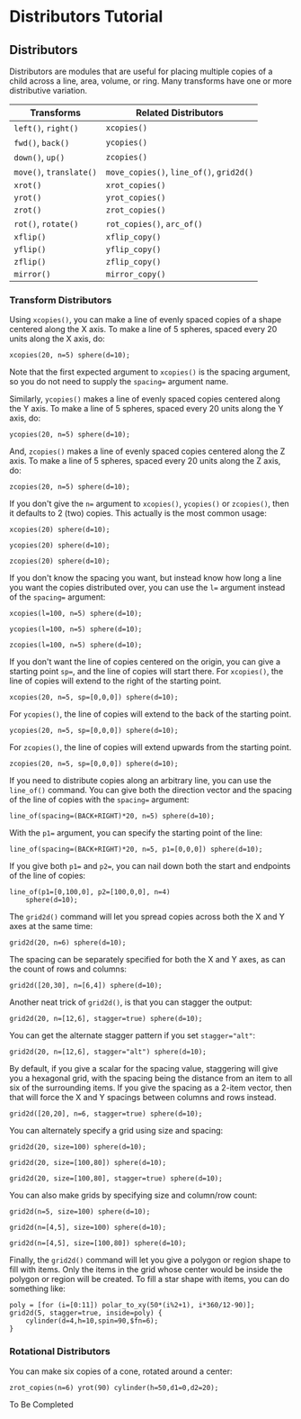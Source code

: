 # Distributors Tutorial

<!-- TOC -->

## Distributors

Distributors are modules that are useful for placing multiple copies of a
child across a line, area, volume, or ring.  Many transforms have one or
more distributive variation.

Transforms              | Related Distributors
----------------------- | ---------------------
`left()`, `right()`     | `xcopies()`
`fwd()`, `back()`       | `ycopies()`
`down()`, `up()`        | `zcopies()`
`move()`, `translate()` | `move_copies()`, `line_of()`, `grid2d()`
`xrot()`                | `xrot_copies()`
`yrot()`                | `yrot_copies()`
`zrot()`                | `zrot_copies()`
`rot()`, `rotate()`     | `rot_copies()`, `arc_of()`
`xflip()`               | `xflip_copy()`
`yflip()`               | `yflip_copy()`
`zflip()`               | `zflip_copy()`
`mirror()`              | `mirror_copy()`


### Transform Distributors
Using `xcopies()`, you can make a line of evenly spaced copies of a shape
centered along the X axis.  To make a line of 5 spheres, spaced every 20
units along the X axis, do:
```openscad-2D
xcopies(20, n=5) sphere(d=10);
```
Note that the first expected argument to `xcopies()` is the spacing argument,
so you do not need to supply the `spacing=` argument name.

Similarly, `ycopies()` makes a line of evenly spaced copies centered along the
Y axis. To make a line of 5 spheres, spaced every 20 units along the Y
axis, do:
```openscad-2D
ycopies(20, n=5) sphere(d=10);
```

And, `zcopies()` makes a line of evenly spaced copies centered along the Z axis.
To make a line of 5 spheres, spaced every 20 units along the Z axis, do:
```openscad
zcopies(20, n=5) sphere(d=10);
```

If you don't give the `n=` argument to `xcopies()`, `ycopies()` or `zcopies()`,
then it defaults to 2 (two) copies.  This actually is the most common usage:
```openscad-2D
xcopies(20) sphere(d=10);
```

```openscad-2D
ycopies(20) sphere(d=10);
```

```openscad
zcopies(20) sphere(d=10);
```

If you don't know the spacing you want, but instead know how long a line you
want the copies distributed over, you can use the `l=` argument instead of
the `spacing=` argument:
```openscad-2D
xcopies(l=100, n=5) sphere(d=10);
```

```openscad-2D
ycopies(l=100, n=5) sphere(d=10);
```

```openscad
zcopies(l=100, n=5) sphere(d=10);
```

If you don't want the line of copies centered on the origin, you can give a
starting point `sp=`, and the line of copies will start there.  For `xcopies()`,
the line of copies will extend to the right of the starting point.
```openscad-2D
xcopies(20, n=5, sp=[0,0,0]) sphere(d=10);
```

For `ycopies()`, the line of copies will extend to the back of the starting point.
```openscad-2D
ycopies(20, n=5, sp=[0,0,0]) sphere(d=10);
```

For `zcopies()`, the line of copies will extend upwards from the starting point.
```openscad
zcopies(20, n=5, sp=[0,0,0]) sphere(d=10);
```

If you need to distribute copies along an arbitrary line, you can use the
`line_of()` command.  You can give both the direction vector and the spacing
of the line of copies with the `spacing=` argument:
```openscad
line_of(spacing=(BACK+RIGHT)*20, n=5) sphere(d=10);
```

With the `p1=` argument, you can specify the starting point of the line:
```openscad
line_of(spacing=(BACK+RIGHT)*20, n=5, p1=[0,0,0]) sphere(d=10);
```

If you give both `p1=` and `p2=`, you can nail down both the start and
endpoints of the line of copies:
```openscad-2D
line_of(p1=[0,100,0], p2=[100,0,0], n=4)
    sphere(d=10);
```

The `grid2d()` command will let you spread copies across both the X and Y
axes at the same time:
```openscad-2D
grid2d(20, n=6) sphere(d=10);
```

The spacing can be separately specified for both the X and Y axes, as can
the count of rows and columns:
```openscad-2D
grid2d([20,30], n=[6,4]) sphere(d=10);
```

Another neat trick of `grid2d()`, is that you can stagger the output:
```openscad-2D
grid2d(20, n=[12,6], stagger=true) sphere(d=10);
```

You can get the alternate stagger pattern if you set `stagger="alt"`:
```openscad-2D
grid2d(20, n=[12,6], stagger="alt") sphere(d=10);
```

By default, if you give a scalar for the spacing value, staggering will give
you a hexagonal grid, with the spacing being the distance from an item to all
six of the surrounding items.  If you give the spacing as a 2-item vector,
then that will force the X and Y spacings between columns and rows instead.
```openscad-2D
grid2d([20,20], n=6, stagger=true) sphere(d=10);
```

You can alternately specify a grid using size and spacing:
```openscad-2D
grid2d(20, size=100) sphere(d=10);
```

```openscad-2D
grid2d(20, size=[100,80]) sphere(d=10);
```

```openscad-2D
grid2d(20, size=[100,80], stagger=true) sphere(d=10);
```

You can also make grids by specifying size and column/row count:
```openscad-2D
grid2d(n=5, size=100) sphere(d=10);
```

```openscad-2D
grid2d(n=[4,5], size=100) sphere(d=10);
```

```openscad-2D
grid2d(n=[4,5], size=[100,80]) sphere(d=10);
```

Finally, the `grid2d()` command will let you give a polygon or region shape
to fill with items.  Only the items in the grid whose center would be inside
the polygon or region will be created.  To fill a star shape with items, you
can do something like:
```openscad
poly = [for (i=[0:11]) polar_to_xy(50*(i%2+1), i*360/12-90)];
grid2d(5, stagger=true, inside=poly) {
    cylinder(d=4,h=10,spin=90,$fn=6);
}
```


### Rotational Distributors
You can make six copies of a cone, rotated around a center:
```openscad
zrot_copies(n=6) yrot(90) cylinder(h=50,d1=0,d2=20);
```

To Be Completed


